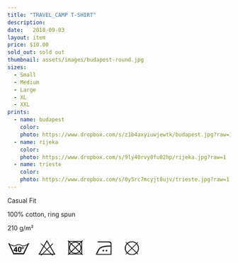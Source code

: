 ```yaml
---
title: "TRAVEL_CAMP T-SHIRT"
description:
date:   2018-09-03
layout: item
price: $10.00
sold_out: sold out
thumbnail: assets/images/budapest-round.jpg
sizes:
  - Small
  - Medium
  - Large
  - XL
  - XXL
prints:
  - name: budapest
    color:
    photo: https://www.dropbox.com/s/z1b4axyiuwjewtk/budapest.jpg?raw=1
  - name: rijeka
    color:
    photo: https://www.dropbox.com/s/9ly40rvy0fu02hp/rijeka.jpg?raw=1
  - name: trieste
    color:
    photo: https://www.dropbox.com/s/0y5rc7mcyjt8ujv/trieste.jpg?raw=1
---
```



Casual Fit

100% cotton, ring spun

210 g/m²


![wash icons](assets/images/icons.png)
